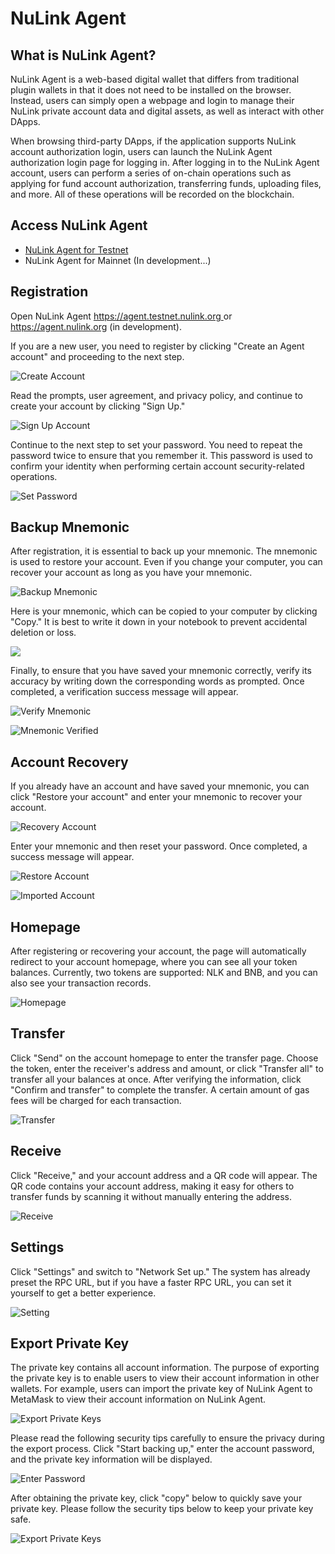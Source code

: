# NuLink Agent

## What is NuLink Agent?
NuLink Agent is a web-based digital wallet that differs from traditional plugin wallets in that it does not need to be installed on the browser. 
Instead, users can simply open a webpage and login to manage their NuLink private account data and digital assets, as well as interact with other DApps.

When browsing third-party DApps, if the application supports NuLink account authorization login, users can launch the NuLink Agent authorization login page for logging in. After logging in to the NuLink Agent account, users can perform a series of on-chain operations such as applying for fund account authorization, transferring funds, uploading files, and more. All of these operations will be recorded on the blockchain.

## Access NuLink Agent

* [NuLink Agent for Testnet](https://agent.testnet.nulink.org)
* NuLink Agent for Mainnet (In development...)

## Registration

Open NuLink Agent [https://agent.testnet.nulink.org ](https://agent.testnet.nulink.org) or https://agent.nulink.org (in development). 

If you are a new user, you need to register by clicking "Create an Agent account" and proceeding to the next step.

![Create Account](../miscellaneous/img/agent/create.png)

Read the prompts, user agreement, and privacy policy, and continue to create your account by clicking "Sign Up."

![Sign Up Account](../miscellaneous/img/agent/signup.png)

Continue to the next step to set your password. You need to repeat the password twice to ensure that you remember it. This password is used to confirm your identity when performing certain account security-related operations.

![Set Password](../miscellaneous/img/agent/password.png)

## Backup Mnemonic

After registration, it is essential to back up your mnemonic. The mnemonic is used to restore your account. Even if you change your computer, you can recover your account as long as you have your mnemonic.

![Backup Mnemonic](../miscellaneous/img/agent/backup.png)

Here is your mnemonic, which can be copied to your computer by clicking "Copy." It is best to write it down in your notebook to prevent accidental deletion or loss.

![](../miscellaneous/img/agent/mnemonics.png)

Finally, to ensure that you have saved your mnemonic correctly, verify its accuracy by writing down the corresponding words as prompted. Once completed, a verification success message will appear.

![Verify Mnemonic](../miscellaneous/img/agent/verify.png)

![Mnemonic Verified](../miscellaneous/img/agent/verified.png)

## Account Recovery
If you already have an account and have saved your mnemonic, you can click "Restore your account" and enter your mnemonic to recover your account.

![Recovery Account](../miscellaneous/img/agent/create.png)

Enter your mnemonic and then reset your password. Once completed, a success message will appear.

![Restore Account](../miscellaneous/img/agent/restore.png)

![Imported Account](../miscellaneous/img/agent/imported.png)

## Homepage
After registering or recovering your account, the page will automatically redirect to your account homepage, where you can see all your token balances. Currently, two tokens are supported: NLK and BNB, and you can also see your transaction records.

![Homepage](../miscellaneous/img/agent/main.png)

## Transfer
Click "Send" on the account homepage to enter the transfer page. Choose the token, enter the receiver's address and amount, or click "Transfer all" to transfer all your balances at once. After verifying the information, click "Confirm and transfer" to complete the transfer. A certain amount of gas fees will be charged for each transaction.

![Transfer](../miscellaneous/img/agent/transfer.png)

## Receive
Click "Receive," and your account address and a QR code will appear. The QR code contains your account address, making it easy for others to transfer funds by scanning it without manually entering the address.

![Receive](../miscellaneous/img/agent/receive.png)

## Settings
Click "Settings" and switch to "Network Set up." The system has already preset the RPC URL, but if you have a faster RPC URL, you can set it yourself to get a better experience.

![Setting](../miscellaneous/img/agent/setting.png)

## Export Private Key
The private key contains all account information. The purpose of exporting the private key is to enable users to view their account information in other wallets. For example, users can import the private key of NuLink Agent to MetaMask to view their account information on NuLink Agent.

![Export Private Keys](../miscellaneous/img/agent/export.png)

Please read the following security tips carefully to ensure the privacy during the export process. Click "Start backing up," enter the account password, and the private key information will be displayed.

![Enter Password](../miscellaneous/img/agent/enter_password.png)

After obtaining the private key, click "copy" below to quickly save your private key. Please follow the security tips below to keep your private key safe.

![Export Private Keys](../miscellaneous/img/agent/exported.png)
